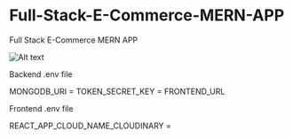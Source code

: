 # Full-Stack-E-Commerce-MERN-APP
Full Stack E-Commerce MERN APP

![Alt text](E-COMMERCE.png.png?raw=true "Title")

Backend .env file 

MONGODB_URI = 
TOKEN_SECRET_KEY = 
FRONTEND_URL

Frontend .env file

REACT_APP_CLOUD_NAME_CLOUDINARY = 

